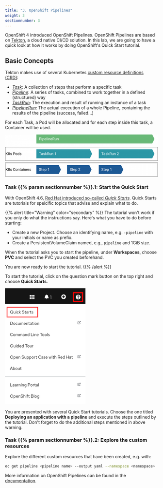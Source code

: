 ```yaml
---
title: "3. OpenShift Pipelines"
weight: 3
sectionnumber: 3
---
```


OpenShift 4 introduced OpenShift Pipelines. OpenShift Pipelines are based on [Tekton](https://tekton.dev/), a cloud native CI/CD solution.
In this lab, we are going to have a quick look at how it works by doing OpenShift's Quick Start tutorial.


## Basic Concepts

Tekton makes use of several Kubernetes [custom resource definitions (CRD)](https://kubernetes.io/docs/concepts/extend-kubernetes/api-extension/custom-resources/):

* *[Task](https://github.com/tektoncd/pipeline/blob/master/docs/tasks.md)*: A collection of steps that perform a specific task
* *[Pipeline](https://github.com/tektoncd/pipeline/blob/master/docs/pipelines.md)*: A series of tasks, combined to work together in a defined (structured) way
* *[TaskRun](https://github.com/tektoncd/pipeline/blob/master/docs/taskruns.md)*: The execution and result of running an instance of a task
* *[PipelineRun](https://github.com/tektoncd/pipeline/blob/master/docs/pipelineruns.md)*: The actual execution of a whole Pipeline, containing the results of the pipeline (success, failed...)

For each Task, a Pod will be allocated and for each step inside this task, a Container will be used.

![Pipeline Runtime View](pipeline-runtime-view.png)


### Task {{% param sectionnumber %}}.1: Start the Quick Start

With OpenShift 4.6, [Red Hat introduced so-called _Quick Starts_](https://developers.redhat.com/blog/2020/11/20/new-developer-onboarding-features-in-red-hat-openshift-4-6/).
Quick Starts are tutorials for speicific topics that advise and explain what to do.

{{% alert title="Warning" color="secondary" %}}
The tutorial won't work if you only do what the instructions say.
Here's what you have to do before starting:

* Create a new Project. Choose an identifying name, e.g. `-pipeline` with your initials or name as prefix.
* Create a PersistentVolumeClaim named, e.g., `pipeline` and 1GiB size.

When the tutorial asks you to start the pipeline, under **Workspaces**, choose **PVC** and select the PVC you created beforehand.

You are now ready to start the tutorial.
{{% /alert %}}

To start the tutorial, click on the question mark button on the top right and choose **Quick Starts**.

![quick-start](quickstarts.png)

You are presented with several Quick Start tutorials.
Choose the one titled **Deploying an application with a pipeline** and execute the steps outlined by the tutorial.
Don't forget to do the additional steps mentioned in above warning.


### Task {{% param sectionnumber %}}.2: Explore the custom resources

Explore the different custom resources that have been created, e.g. with:

```bash
oc get pipeline <pipeline name> --output yaml --namespace <namespace>
```

More information on OpenShift Pipelines can be found in the [documentation](https://docs.openshift.com/container-platform/latest/pipelines/understanding-openshift-pipelines.html).
